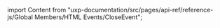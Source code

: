 
import Content from "uxp-documentation/src/pages/api-ref/reference-js/Global Members/HTML Events/CloseEvent";

<Content query="product=xd"/>
